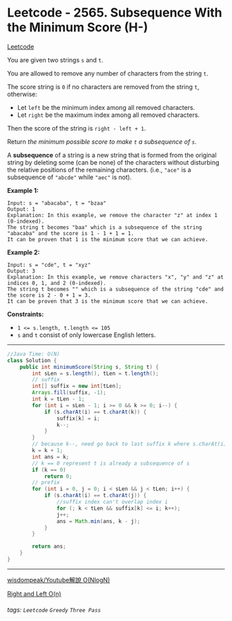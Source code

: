 # Leetcode - 2565. Subsequence With the Minimum Score (H-)

[Leetcode](https:leetcode.comproblemssubsequence-with-the-minimum-scoredescription)

You are given two strings `s` and `t`.

You are allowed to remove any number of characters from the string `t`.

The score string is `0` if no characters are removed from the string `t`, otherwise:

-   Let `left` be the minimum index among all removed characters.
-   Let `right` be the maximum index among all removed characters.

Then the score of the string is `right - left + 1`.

Return _the minimum possible score to make _`t`_ a subsequence of _`s`_._

A **subsequence** of a string is a new string that is formed from the original string by deleting some (can be none) of the characters without disturbing the relative positions of the remaining characters. (i.e., `"ace"` is a subsequence of `"abcde"` while `"aec"` is not).

**Example 1:**
```
Input: s = "abacaba", t = "bzaa"
Output: 1
Explanation: In this example, we remove the character "z" at index 1 (0-indexed).
The string t becomes "baa" which is a subsequence of the string "abacaba" and the score is 1 - 1 + 1 = 1.
It can be proven that 1 is the minimum score that we can achieve.
```
**Example 2:**
```
Input: s = "cde", t = "xyz"
Output: 3
Explanation: In this example, we remove characters "x", "y" and "z" at indices 0, 1, and 2 (0-indexed).
The string t becomes "" which is a subsequence of the string "cde" and the score is 2 - 0 + 1 = 3.
It can be proven that 3 is the minimum score that we can achieve.
```
**Constraints:**

-   `1 <= s.length, t.length <= 105`
-   `s` and `t` consist of only lowercase English letters.

---
```java
//Java Time: O(N)
class Solution {
    public int minimumScore(String s, String t) {
        int sLen = s.length(), tLen = t.length();
        // suffix
        int[] suffix = new int[tLen];
        Arrays.fill(suffix, -1);
        int k = tLen - 1;
        for (int i = sLen - 1; i >= 0 && k >= 0; i--) {
            if (s.charAt(i) == t.charAt(k)) {
                suffix[k] = i;
                k--;
            }
        }
        // because k--, need go back to last suffix k where s.charAt(i) == t.charAt(k)
        k = k + 1;
        int ans = k;
        // k == 0 represent t is already a subsequence of s
        if (k == 0)
            return 0;
        // prefix
        for (int i = 0, j = 0; i < sLen && j < tLen; i++) {
            if (s.charAt(i) == t.charAt(j)) {
                //suffix index can't overlap index i
                for (; k < tLen && suffix[k] <= i; k++);
                j++;
                ans = Math.min(ans, k - j);
            }
        }

        return ans;
    }
}
```

---

[wisdompeak/Youtube解說 O(NlogN)](https:www.youtube.comwatch?v=vcjfoFhqzcI&list=PLwdV8xC1EWHrtgsYCcDTXIMVaHSlsnLzL&index=3)

[Right and Left O(n)](https:leetcode.comproblemssubsequence-with-the-minimum-scoresolutions3174041right-and-left-o-n?orderBy=most_votes)


###### tags: `Leetcode` `Greedy` `Three Pass`
